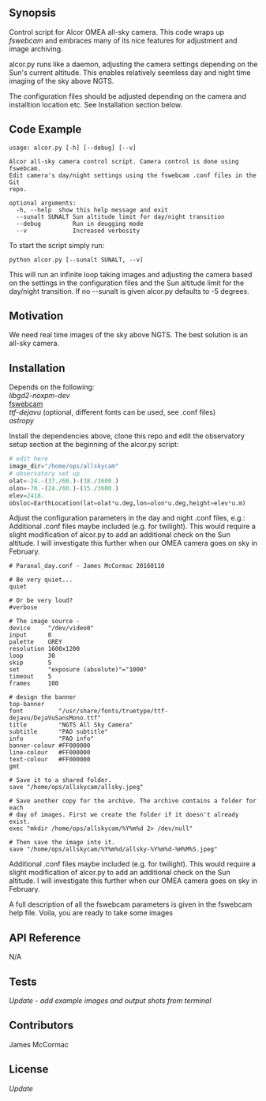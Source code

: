 ## Synopsis

Control script for Alcor OMEA all-sky camera. This code wraps up _fswebcam_ and embraces many of its nice features for adjustment and image archiving.<br/>

alcor.py runs like a daemon, adjusting the camera settings depending on the Sun's current altitude. This enables relatively seemless day and night time imaging of the sky above NGTS. <br/>

The configuration files should be adjusted depending on the camera and installtion location etc. See Installation section below.

## Code Example

```
usage: alcor.py [-h] [--debug] [--v]

Alcor all-sky camera control script. Camera control is done using fswebcam.
Edit camera's day/night settings using the fswebcam .conf files in the Git
repo.

optional arguments:
  -h, --help  show this help message and exit
  --sunalt SUNALT Sun altitude limit for day/night transition
  --debug         Run in deugging mode
  --v             Increased verbosity
```
To start the script simply run:

```
python alcor.py [--sunalt SUNALT, --v]
```
This will run an infinite loop taking images and adjusting the camera based on the settings in the configuration files and the Sun altitude limit for the day/night transition. If no --sunalt is given alcor.py defaults to -5 degrees. 

## Motivation

We need real time images of the sky above NGTS. The best solution is an all-sky camera. 

## Installation

Depends on the following:<br/> 
_libgd2-noxpm-dev_ <br/>
[fswebcam](https://github.com/jmccormac01/fswebcam) <br/>
_ttf-dejavu_ (optional, different fonts can be used, see .conf files)<br/>
_astropy_ <br>

Install the dependencies above, clone this repo and edit the observatory setup section at the beginning of the alcor.py script: 

```python
# edit here
image_dir="/home/ops/allskycam"
# observatory set up
olat=-24.-(37./60.)-(38./3600.)
olon=-70.-(24./60.)-(15./3600.)
elev=2418.
obsloc=EarthLocation(lat=olat*u.deg,lon=olon*u.deg,height=elev*u.m)
```

Adjust the configuration parameters in the day and night .conf files, e.g.: Additional .conf files maybe included (e.g. for twilight). This would require a slight modification of alcor.py to add an additional check on the Sun altitude. I will investigate this further when our OMEA camera goes on sky in February.

```
# Paranal_day.conf - James McCormac 20160110

# Be very quiet...
quiet

# Or be very loud?
#verbose

# The image source - 
device     "/dev/video0"
input      0
palette    GREY
resolution 1600x1200
loop       30
skip       5
set        "exposure (absolute)"="1000" 
timeout    5
frames     100

# design the banner
top-banner
font          "/usr/share/fonts/truetype/ttf-dejavu/DejaVuSansMono.ttf"
title         "NGTS All Sky Camera"
subtitle      "PAO subtitle"
info          "PAO info"
banner-colour #FF000000
line-colour   #FF000000
text-colour   #FF000000
gmt

# Save it to a shared folder.
save "/home/ops/allskycam/allsky.jpeg"

# Save another copy for the archive. The archive contains a folder for each
# day of images. First we create the folder if it doesn't already exist.
exec "mkdir /home/ops/allskycam/%Y%m%d 2> /dev/null"

# Then save the image into it.
save "/home/ops/allskycam/%Y%m%d/allsky-%Y%m%d-%H%M%S.jpeg"
```
Additional .conf files maybe included (e.g. for twilight). This would require a slight modification of alcor.py to add an additional check on the Sun altitude. I will investigate this further when our OMEA camera goes on sky in February.

A full description of all the fswebcam parameters is given in the fswebcam help file. Voila, you are ready to take some images

## API Reference

N/A

## Tests

_Update - add example images and output shots from terminal_

## Contributors

James McCormac

## License

_Update_
